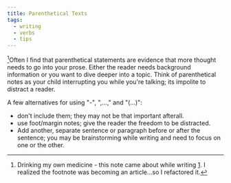 ```yaml
---
title: Parenthetical Texts
tags:
  - writing
  - verbs
  - tips
---
```


[^1]Often I find that parenthetical statements are evidence that more thought needs
to go into your prose. Either the reader needs background information or you
want to dive deeper into a topic. Think of parenthetical notes as your child
interrupting you while you're talking; its impolite to distract a reader.

A few alternatives for using "-", ",...," and "(...)":

  * don't include them; they may not be that important afterall.
  * use foot/margin notes; give the reader the freedom to be distracted.
  * Add another, separate sentence or paragraph before or after the
    sentence; you may be brainstorming while writing and need to focus on
    one or the other.

[^1]: Drinking my own medicine - this note came about while writing [1]. I
  realized the footnote was becoming an article...so I refactored it.

[1]: ./simple-writing.md
